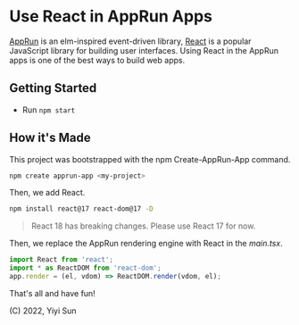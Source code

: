 # Use React in AppRun Apps

[AppRun](https://apprun.js.org/) is an elm-inspired event-driven library, [React](https://reactjs.org/) is a popular JavaScript library for building user interfaces. Using React in the AppRun apps is one of the best ways to build web apps.


## Getting Started

- Run `npm start`


## How it's Made

This project was bootstrapped with the npm Create-AppRun-App command.

```sh
npm create apprun-app <my-project>
```

Then, we add React.

```sh
npm install react@17 react-dom@17 -D
```

> React 18 has breaking changes. Please use React 17 for now.

Then, we replace the AppRun rendering engine with React in the _main.tsx_.

```js
import React from 'react';
import * as ReactDOM from 'react-dom';
app.render = (el, vdom) => ReactDOM.render(vdom, el);
```

That's all and have fun!

(C) 2022, Yiyi Sun